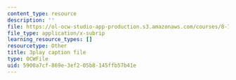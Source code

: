 ```yaml
---
content_type: resource
description: ''
file: https://ol-ocw-studio-app-production.s3.amazonaws.com/courses/8-701-introduction-to-nuclear-and-particle-physics-fall-2020/5900a7cf869e3ef205b8145ffb57b41e_LGm2fvo-M9g.srt
file_type: application/x-subrip
learning_resource_types: []
resourcetype: Other
title: 3play caption file
type: OCWFile
uid: 5900a7cf-869e-3ef2-05b8-145ffb57b41e
---
```


